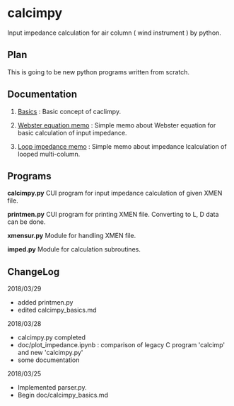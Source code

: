 # calcimpy
Input impedance calculation for air column ( wind instrument ) by python.

## Plan
This is going to be new python programs written from scratch.


## Documentation

1. [Basics](doc/calcimpy_basics.md) : Basic concept of caclimpy.

1. [Webster equation memo](doc/Webster_equation.nb.pdf) : Simple memo about Webster equation for basic calculation of input impedance.

1. [Loop impedance memo](doc/loop_impedance.nb.pdf) : Simple memo about impedance lcalculation of looped multi-column.

## Programs

**calcimpy.py**
CUI program for input impedance calculation of given XMEN file.

**printmen.py**
CUI program for printing XMEN file.
Converting to L, D data can be done.

**xmensur.py** 
Module for handling XMEN file.

**imped.py**
Module for calculation subroutines.

## ChangeLog

2018/03/29
- added printmen.py
- edited calcimpy_basics.md

2018/03/28
- calcimpy.py completed
- doc/plot_impedance.ipynb : comparison of legacy C program 'calcimp' and new 'calcimpy.py'
- some documentation

2018/03/25
- Implemented parser.py.
- Begin doc/calcimpy_basics.md
